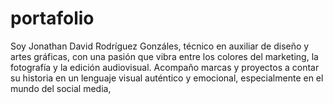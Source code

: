 # portafolio
Soy Jonathan David Rodríguez Gonzáles, técnico en auxiliar de diseño y artes gráficas, con una pasión que vibra entre los colores del marketing, la fotografía y la edición audiovisual. Acompaño marcas y proyectos a contar su historia en un lenguaje visual auténtico y emocional, especialmente en el mundo del social media, 
